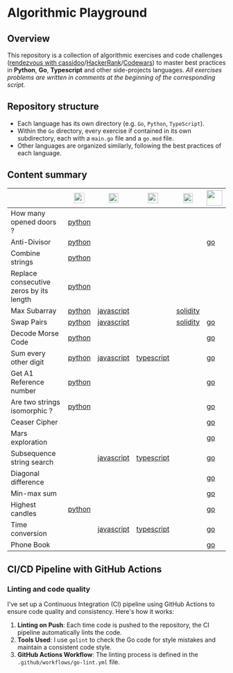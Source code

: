 # Algorithmic Playground

## Overview

This repository is a collection of algorithmic exercises and code challenges ([rendezvous with cassidoo](https://cassidoo.co/newsletter/)/[HackerRank](https://www.hackerrank.com/profile/junseraphinsuzu1)/[Codewars](https://www.codewars.com/users/szkjn)) to master best practices in **Python**, **Go**, **Typescript** and other side-projects languages. *All exercises problems are written in comments at the beginning of the corresponding script.*

## Repository structure

- Each language has its own directory (e.g. `Go`, `Python`, `TypeScript`).
- Within the `Go` directory, every exercise if contained in its own subdirectory, each with a `main.go` file and a `go.mod` file.
- Other languages are organized similarly, following the best practices of each language.

## Content summary

||<img src='https://upload.wikimedia.org/wikipedia/commons/c/c3/Python-logo-notext.svg' width='24'>|<img src='https://upload.wikimedia.org/wikipedia/commons/6/6a/JavaScript-logo.png' width='22'>|<img src='https://upload.wikimedia.org/wikipedia/commons/4/4c/Typescript_logo_2020.svg' width='24'>|<img src='https://upload.wikimedia.org/wikipedia/commons/9/98/Solidity_logo.svg' width='22'>|<img src='https://go.dev/blog/go-brand/Go-Logo/PNG/Go-Logo_Aqua.png' width='36'>|
| --- | --- | --- | --- | --- | --- |
| How many opened doors ? | [python](../main/Python/how_many_opened_doors.py) | | | | |
| Anti-Divisor | [python](../main/Python/anti_divisor.py) | | | | [go](../main/Go/anti_divisor/main.go)|
| Combine strings | [python](../main/Python/combine_strings.py) | | | | |
| Replace consecutive zeros by its length | [python](../main/Python/replace_consecutive_zeros_by_its_length.py) | | | | |
| Max Subarray | [python](../main/Python/max_subarray.py) | [javascript](../main/JavaScript/maxSubarray.js) | | [solidity](../main/Solidity/maxSubarray.sol)| |
| Swap Pairs | [python](../main/Python/swap_pairs.py) | [javascript](../main/JavaScript/swapPairs.js) | | [solidity](../main/Solidity/swapPairs.sol)| [go](../main/Go/swap_pairs/main.go)
| Decode Morse Code | [python](../main/Python/decode_morse_code.py) | | | | [go](../main/Go/decode_morse_code/main.go)|
| Sum every other digit | [python](../main/Python/sum_every_other.py) | [javascript](../main/JavaScript/sumEveryOther.js) | [typescript](../main/TypeScript/sumEveryOther.ts) | |[go](../main/Go/sum_every_other/main.go)|
| Get A1 Reference number | [python](../main/Python/get_a1_ref_num.py) | | | | [go](../main/Go/get_a1_ref_num/main.go)|
| Are two strings isomorphic ? | [python](../main/Python/is_isomorphic.py) | | | | [go](../main/Go/is_isomorphic/main.go)|
| Ceaser Cipher | | | | | [go](../main/Go/ceaser_cipher/main.go)|
| Mars exploration | | | | | [go](../main/Go/mars_exploration/main.go)|
| Subsequence string search | |[javascript](../main/JavaScript/subsequenceStringSearch.js)|[typescript](../main/TypeScript/subsequenceStringSearch.ts)| | [go](../main/Go/subsequence_string_search/main.go)|
| Diagonal difference | | | | | [go](../main/Go/diagonal_difference/main.go)|
| Min-max sum | | | | | [go](../main/Go/min_max_sum/main.go)|
| Highest candles |[python](../main/Python/highest_candles.py)| | | | [go](../main/Go/highest_candles/main.go)|
| Time conversion ||[javascript](../main/JavaScript/timeConversion.js)|[typescript](../main/TypeScript/timeConversion.ts)| | [go](../main/Go/time_conversion/main.go)|
| Phone Book |||| | [go](../main/Go/phone_book/main.go)|

## CI/CD Pipeline with GitHub Actions

### Linting and code quality

I've set up a Continuous Integration (CI) pipeline using GitHub Actions to ensure code quality and consistency. Here's how it works:

1. **Linting on Push**: Each time code is pushed to the repository, the CI pipeline automatically lints the code.
2. **Tools Used**: I use `golint` to check the Go code for style mistakes and maintain a consistent code style.
3. **GitHub Actions Workflow**: The linting process is defined in the `.github/workflows/go-lint.yml` file.

